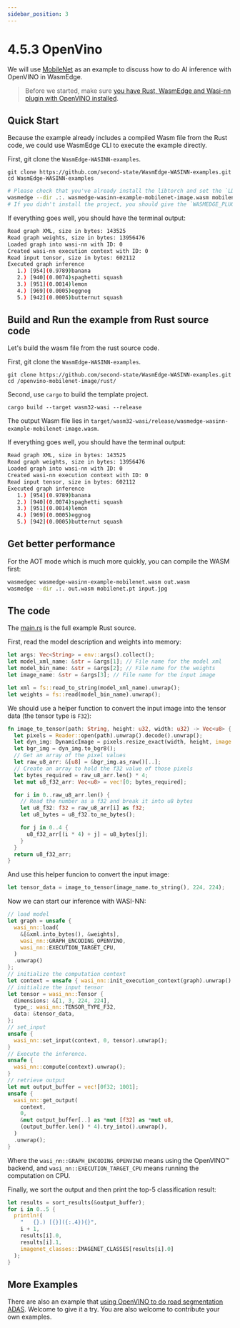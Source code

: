 ```yaml
---
sidebar_position: 3
---
```


# 4.5.3 OpenVino

We will use [MobileNet](https://github.com/second-state/WasmEdge-WASINN-examples/tree/master/openvino-mobilenet-image) as an example to discuss how to do AI inference with OpenVINO in WasmEdge.

> Before we started, make sure [you have Rust, WasmEdge and Wasi-nn plugin with OpenVINO installed](../../rust/setup).

## Quick Start

Because the example already includes a compiled Wasm file from the Rust code, we could use WasmEdge CLI to execute the example directly.

First, git clone the `WasmEdge-WASINN-examples`.

```
git clone https://github.com/second-state/WasmEdge-WASINN-examples.git
cd WasmEdge-WASINN-examples
```

```bash
# Please check that you've already install the libtorch and set the `LD_LIBRARY_PATH`.
wasmedge --dir .:. wasmedge-wasinn-example-mobilenet-image.wasm mobilenet.xml mobilenet.bin input.jpg
# If you didn't install the project, you should give the `WASMEDGE_PLUGIN_PATH` environment variable for specifying the WASI-NN plugin path.
```

If everything goes well, you should have the terminal output:

```bash
Read graph XML, size in bytes: 143525
Read graph weights, size in bytes: 13956476
Loaded graph into wasi-nn with ID: 0
Created wasi-nn execution context with ID: 0
Read input tensor, size in bytes: 602112
Executed graph inference
   1.) [954](0.9789)banana
   2.) [940](0.0074)spaghetti squash
   3.) [951](0.0014)lemon
   4.) [969](0.0005)eggnog
   5.) [942](0.0005)butternut squash
```


## Build and Run the example from Rust source code

Let's build the wasm file from the rust source code.

First, git clone the `WasmEdge-WASINN-examples`.

```
git clone https://github.com/second-state/WasmEdge-WASINN-examples.git
cd /openvino-mobilenet-image/rust/
```

Second, use `cargo` to build the template project.

```
cargo build --target wasm32-wasi --release
```

The output Wasm file lies in `target/wasm32-wasi/release/wasmedge-wasinn-example-mobilenet-image.wasm`.

If everything goes well, you should have the terminal output:

```bash
Read graph XML, size in bytes: 143525
Read graph weights, size in bytes: 13956476
Loaded graph into wasi-nn with ID: 0
Created wasi-nn execution context with ID: 0
Read input tensor, size in bytes: 602112
Executed graph inference
   1.) [954](0.9789)banana
   2.) [940](0.0074)spaghetti squash
   3.) [951](0.0014)lemon
   4.) [969](0.0005)eggnog
   5.) [942](0.0005)butternut squash
```



## Get better performance

For the AOT mode which is much more quickly, you can compile the WASM first:

```bash
wasmedgec wasmedge-wasinn-example-mobilenet.wasm out.wasm
wasmedge --dir .:. out.wasm mobilenet.pt input.jpg
```




## The code

The [main.rs](https://github.com/second-state/WasmEdge-WASINN-examples/tree/master/openvino-mobilenet-image/rust/src/main.rs) is the full example Rust source.

First, read the model description and weights into memory:

```rust
let args: Vec<String> = env::args().collect();
let model_xml_name: &str = &args[1]; // File name for the model xml
let model_bin_name: &str = &args[2]; // File name for the weights
let image_name: &str = &args[3]; // File name for the input image

let xml = fs::read_to_string(model_xml_name).unwrap();
let weights = fs::read(model_bin_name).unwrap();
```

We should use a helper function to convert the input image into the tensor data (the tensor type is `F32`):

```rust
fn image_to_tensor(path: String, height: u32, width: u32) -> Vec<u8> {
  let pixels = Reader::open(path).unwrap().decode().unwrap();
  let dyn_img: DynamicImage = pixels.resize_exact(width, height, image::imageops::Triangle);
  let bgr_img = dyn_img.to_bgr8();
  // Get an array of the pixel values
  let raw_u8_arr: &[u8] = &bgr_img.as_raw()[..];
  // Create an array to hold the f32 value of those pixels
  let bytes_required = raw_u8_arr.len() * 4;
  let mut u8_f32_arr: Vec<u8> = vec![0; bytes_required];

  for i in 0..raw_u8_arr.len() {
    // Read the number as a f32 and break it into u8 bytes
    let u8_f32: f32 = raw_u8_arr[i] as f32;
    let u8_bytes = u8_f32.to_ne_bytes();

    for j in 0..4 {
      u8_f32_arr[(i * 4) + j] = u8_bytes[j];
    }
  }
  return u8_f32_arr;
}
```

And use this helper funcion to convert the input image:

```rust
let tensor_data = image_to_tensor(image_name.to_string(), 224, 224);
```

Now we can start our inference with WASI-NN:

```rust
// load model
let graph = unsafe {
  wasi_nn::load(
    &[&xml.into_bytes(), &weights],
    wasi_nn::GRAPH_ENCODING_OPENVINO,
    wasi_nn::EXECUTION_TARGET_CPU,
  )
  .unwrap()
};
// initialize the computation context
let context = unsafe { wasi_nn::init_execution_context(graph).unwrap() };
// initialize the input tensor
let tensor = wasi_nn::Tensor {
  dimensions: &[1, 3, 224, 224],
  type_: wasi_nn::TENSOR_TYPE_F32,
  data: &tensor_data,
};
// set_input
unsafe {
  wasi_nn::set_input(context, 0, tensor).unwrap();
}
// Execute the inference.
unsafe {
  wasi_nn::compute(context).unwrap();
}
// retrieve output
let mut output_buffer = vec![0f32; 1001];
unsafe {
  wasi_nn::get_output(
    context,
    0,
    &mut output_buffer[..] as *mut [f32] as *mut u8,
    (output_buffer.len() * 4).try_into().unwrap(),
  )
  .unwrap();
}
```

Where the `wasi_nn::GRAPH_ENCODING_OPENVINO` means using the OpenVINO™ backend, and `wasi_nn::EXECUTION_TARGET_CPU` means running the computation on CPU.

Finally, we sort the output and then print the top-5 classification result:

```rust
let results = sort_results(&output_buffer);
for i in 0..5 {
  println!(
    "   {}.) [{}]({:.4}){}",
    i + 1,
    results[i].0,
    results[i].1,
    imagenet_classes::IMAGENET_CLASSES[results[i].0]
  );
}
```

## More Examples

There are also an example that [using OpenVINO to do road segmentation ADAS](https://github.com/second-state/WasmEdge-WASINN-examples/tree/master/openvino-road-segmentation-adas/rust). Welcome to give it a try. You are also welcome to contribute your own examples.